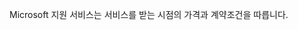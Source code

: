 <Token xmlns:xlink="http://www.w3.org/1999/xlink">Microsoft 지원 서비스는 서비스를 받는 시점의 가격과 계약조건을 따릅니다.</Token>

<!--HONumber=May16_HO1-->


